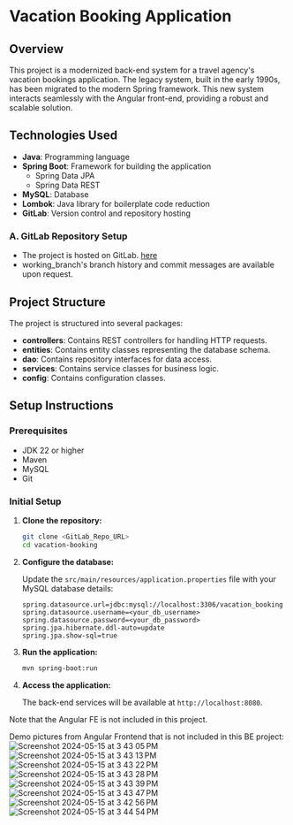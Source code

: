 # Vacation Booking Application

## Overview

This project is a modernized back-end system for a travel agency's vacation bookings application. The legacy system, built in the early 1990s, has been migrated to the modern Spring framework. This new system interacts seamlessly with the Angular front-end, providing a robust and scalable solution.

## Technologies Used

- **Java**: Programming language
- **Spring Boot**: Framework for building the application
  - Spring Data JPA
  - Spring Data REST
- **MySQL**: Database
- **Lombok**: Java library for boilerplate code reduction
- **GitLab**: Version control and repository hosting

### A. GitLab Repository Setup
- The project is hosted on GitLab. [here]([https://gitlab.com/wgu-gitlab-environment/student-repos/yma14/d387-advanced-java.git](https://gitlab.com/wgu-gitlab-environment/student-repos/yma14/d288-back-end-programming.git)) 
- working_branch's branch history and commit messages are available upon request.

## Project Structure

The project is structured into several packages:

- **controllers**: Contains REST controllers for handling HTTP requests.
- **entities**: Contains entity classes representing the database schema.
- **dao**: Contains repository interfaces for data access.
- **services**: Contains service classes for business logic.
- **config**: Contains configuration classes.

## Setup Instructions

### Prerequisites

- JDK 22 or higher
- Maven
- MySQL
- Git

### Initial Setup

1. **Clone the repository:**

    ```bash
    git clone <GitLab_Repo_URL>
    cd vacation-booking
    ```

2. **Configure the database:**

    Update the `src/main/resources/application.properties` file with your MySQL database details:

    ```properties
    spring.datasource.url=jdbc:mysql://localhost:3306/vacation_booking
    spring.datasource.username=<your_db_username>
    spring.datasource.password=<your_db_password>
    spring.jpa.hibernate.ddl-auto=update
    spring.jpa.show-sql=true
    ```

3. **Run the application:**

    ```bash
    mvn spring-boot:run
    ```

4. **Access the application:**

    The back-end services will be available at `http://localhost:8080`.

Note that the Angular FE is not included in this project.


Demo pictures from Angular Frontend that is not included in this BE project:
![Screenshot 2024-05-15 at 3 43 05 PM](https://github.com/Yma-Van2020/Java-Back-end-programming/assets/74885386/f7406478-f37f-49e2-8335-3d68f57e1b84)
![Screenshot 2024-05-15 at 3 43 13 PM](https://github.com/Yma-Van2020/Java-Back-end-programming/assets/74885386/4bcb4cf2-9455-4614-aec8-5fbaebb832e8)
![Screenshot 2024-05-15 at 3 43 22 PM](https://github.com/Yma-Van2020/Java-Back-end-programming/assets/74885386/24249960-b92a-477a-9d32-13189dd71a1b)
![Screenshot 2024-05-15 at 3 43 28 PM](https://github.com/Yma-Van2020/Java-Back-end-programming/assets/74885386/f808fe7d-bed0-43ab-b438-5f8902bdad44)
![Screenshot 2024-05-15 at 3 43 39 PM](https://github.com/Yma-Van2020/Java-Back-end-programming/assets/74885386/4ba34ab7-a7a7-4d06-91ad-a17dc71f3e57)
![Screenshot 2024-05-15 at 3 43 47 PM](https://github.com/Yma-Van2020/Java-Back-end-programming/assets/74885386/ffe4a12a-2368-45bd-8e84-8f0789ac0bee)
![Screenshot 2024-05-15 at 3 42 56 PM](https://github.com/Yma-Van2020/Java-Back-end-programming/assets/74885386/ee362551-eabd-4bf3-8db7-c0045121efe2)
![Screenshot 2024-05-15 at 3 44 54 PM](https://github.com/Yma-Van2020/Java-Back-end-programming/assets/74885386/8f9a168e-d300-48ee-b870-ec147edba82f)
